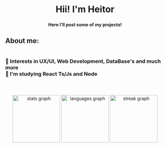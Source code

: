 <h1 align="center">Hii! I'm Heitor</h1>

###

<h4 align="center">Here I'll post some of my projects!</h4>

###

<h2 align="left">About me:</h2>

###

<h3 align="left"><br>🎯 Interests in UX/UI, Web Development, DataBase's and much more<br>📖 I'm studying React Ts/Js and Node</h3> <br> 

###

<div align="center">
  <img src="https://github-readme-stats.vercel.app/api?username=Kimeduuu&hide_title=false&hide_rank=false&show_icons=true&include_all_commits=true&count_private=true&disable_animations=false&theme=dark&locale=en&hide_border=false&order=1" height="150" alt="stats graph"  />
  <img src="https://github-readme-stats.vercel.app/api/top-langs?username=Kimeduuu&locale=en&hide_title=false&layout=compact&card_width=320&langs_count=5&theme=dark&hide_border=false&order=2" height="150" alt="languages graph"  />
  <img src="https://streak-stats.demolab.com?user=Kimeduuu&locale=en&mode=daily&theme=dark&hide_border=false&border_radius=5&order=3" height="150" alt="streak graph"  />
</div>

###
